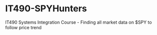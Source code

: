 # IT490-SPYHunters
IT490 Systems Integration Course - Finding all market data on $SPY to follow price trend
